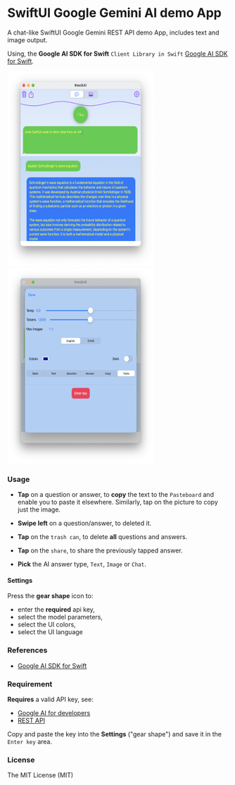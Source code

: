 # SwiftUI Google Gemini AI demo App

A chat-like SwiftUI Google Gemini REST API demo App, includes text and image output.

Using, the **Google AI SDK for Swift** `Client Library in Swift` [Google AI SDK for Swift](https://github.com/google/generative-ai-swift).


<p float="left">
  <img src="Images/screen4.png" width="333"  height="444" />
    <img src="Images/screen3.png" width="333"  height="444" />
</p>


### Usage

-   **Tap** on a question or answer, to **copy** the text to the `Pasteboard` and enable you to paste it elsewhere. Similarly, tap on the picture to copy just the image.
  
-   **Swipe left** on a question/answer, to deleted it.
  
-   **Tap** on the `trash can`, to delete **all** questions and answers. 

-   **Tap** on the `share`, to share the previously tapped answer. 

-   **Pick** the AI answer type, `Text`, `Image` or `Chat`.



#### Settings

Press the **gear shape** icon to:

-   enter the **required** api key,
-   select the model parameters,
-   select the UI colors,
-   select the UI language
  
### References

-    [Google AI SDK for Swift](https://github.com/google/generative-ai-swift)


### Requirement

**Requires** a valid API key, see:

-    [Google AI for developers](https://ai.google.dev/)
-    [REST API](https://ai.google.dev/tutorials/rest_quickstart)

Copy and paste the key into the **Settings** ("gear shape") and save it in the `Enter key` area.

### License

The MIT License (MIT)
